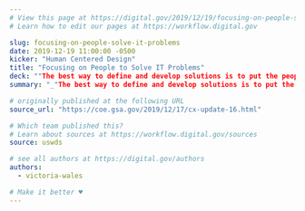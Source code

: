 ```yaml
---
# View this page at https://digital.gov/2019/12/19/focusing-on-people-solve-it-problems
# Learn how to edit our pages at https://workflow.digital.gov

slug: focusing-on-people-solve-it-problems
date: 2019-12-19 11:00:00 -0500
kicker: "Human Centered Design"
title: "Focusing on People to Solve IT Problems"
deck: ""The best way to define and develop solutions is to put the people dependent on those solutions at the center of your process." — A look at how The Centers of Excellence (CoE) team is using human centered design in their work."
summary: "_"The best way to define and develop solutions is to put the people dependent on those solutions at the center of your process."_ — A look at how The Centers of Excellence (CoE) team is using human centered design in their work."

# originally published at the following URL
source_url: "https://coe.gsa.gov/2019/12/17/cx-update-16.html"

# Which team published this?
# Learn about sources at https://workflow.digital.gov/sources
source: uswds

# see all authors at https://digital.gov/authors
authors: 
  - victoria-wales

# Make it better ♥
---
```

